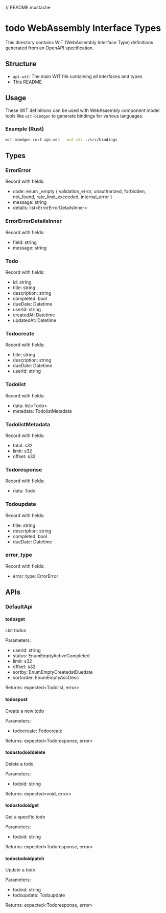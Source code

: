 
// README.mustache
# todo WebAssembly Interface Types

This directory contains WIT (WebAssembly Interface Type) definitions generated from an OpenAPI specification.

## Structure

- `api.wit`: The main WIT file containing all interfaces and types
- This README

## Usage

These WIT definitions can be used with WebAssembly component model tools like `wit-bindgen` to generate bindings for various languages.

### Example (Rust)

```bash
wit-bindgen rust api.wit --out-dir ./src/bindings
```

## Types

### ErrorError

Record with fields:
- code: enum _empty {
    validation_error,
    unauthorized,
    forbidden,
    not_found,
    rate_limit_exceeded,
    internal_error
}
- message: string
- details: list&lt;ErrorErrorDetailsInner&gt;

### ErrorErrorDetailsInner

Record with fields:
- field: string
- message: string

### Todo

Record with fields:
- id: string
- title: string
- description: string
- completed: bool
- dueDate: Datetime
- userId: string
- createdAt: Datetime
- updatedAt: Datetime

### Todocreate

Record with fields:
- title: string
- description: string
- dueDate: Datetime
- userId: string

### Todolist

Record with fields:
- data: list&lt;Todo&gt;
- metadata: TodolistMetadata

### TodolistMetadata

Record with fields:
- total: s32
- limit: s32
- offset: s32

### Todoresponse

Record with fields:
- data: Todo

### Todoupdate

Record with fields:
- title: string
- description: string
- completed: bool
- dueDate: Datetime

### error_type

Record with fields:
- error_type: ErrorError


## APIs

### DefaultApi

#### todosget

List todos

Parameters:
- userid: string
- status: EnumEmptyActiveCompleted
- limit: s32
- offset: s32
- sortby: EnumEmptyCreatedatDuedate
- sortorder: EnumEmptyAscDesc

Returns: expected&lt;Todolist, error&gt;

#### todospost

Create a new todo

Parameters:
- todocreate: Todocreate

Returns: expected&lt;Todoresponse, error&gt;

#### todostodoiddelete

Delete a todo

Parameters:
- todoid: string

Returns: expected&lt;void, error&gt;

#### todostodoidget

Get a specific todo

Parameters:
- todoid: string

Returns: expected&lt;Todoresponse, error&gt;

#### todostodoidpatch

Update a todo

Parameters:
- todoid: string
- todoupdate: Todoupdate

Returns: expected&lt;Todoresponse, error&gt;

